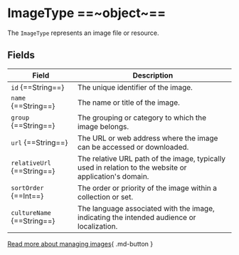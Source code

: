 # ImageType ==~object~==

The `ImageType` represents an image file or resource.

## Fields

| Field                       	| Description                                                                                            	|
|-----------------------------	|--------------------------------------------------------------------------------------------------------	|
| `id` {==String==}          	| The unique identifier of the image.                                                                    	|
| `name` {==String==}        	| The name or title of the image.                                                                        	|
| `group` {==String==}       	| The grouping or category to which the image belongs.                                                   	|
| `url` {==String==}         	| The URL or web address where the image can be accessed or downloaded.                                  	|
| `relativeUrl` {==String==} 	| The relative URL path of the image, typically used in relation to the website or application's domain. 	|
| `sortOrder` {==Int==}      	| The order or priority of the image within a collection or set.                                         	|
| `cultureName` {==String==} 	| The language associated with the image, indicating the intended audience or localization.              	|

[Read more about managing images](https://docs.virtocommerce.org/new/user_docs/catalog/managing-categories/#images-widget){ .md-button }